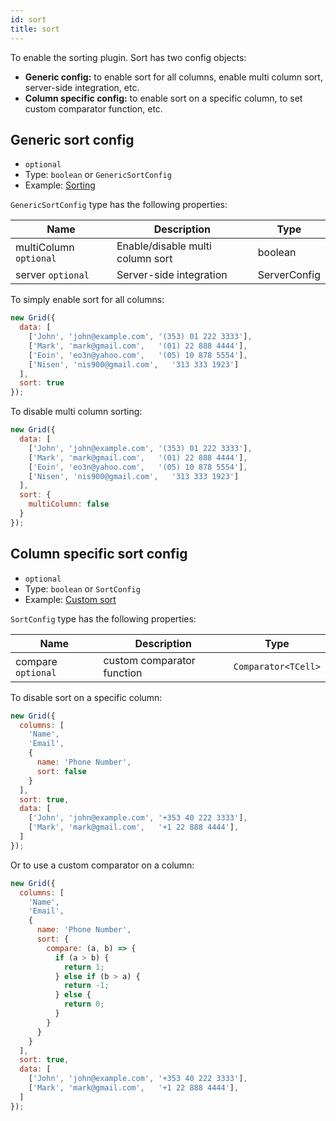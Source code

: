 ```yaml
---
id: sort
title: sort 
---
```


To enable the sorting plugin. Sort has two config objects:

 - **Generic config:** to enable sort for all columns, enable multi column sort, server-side integration, etc.
 - **Column specific config:** to enable sort on a specific column, to set custom comparator function, etc.

## Generic sort config

 - `optional`
 - Type: `boolean` or `GenericSortConfig`
 - Example: [Sorting](../examples/sorting.md)

`GenericSortConfig` type has the following properties:

<div className="full-width">

| Name                    | Description                         |  Type         |
|-------------------------|-------------------------------------|---------------|
| multiColumn `optional`  | Enable/disable multi column sort    | boolean       |
| server `optional`       | Server-side integration             | ServerConfig  |

</div>

To simply enable sort for all columns:

```js
new Grid({
  data: [
    ['John', 'john@example.com', '(353) 01 222 3333'],
    ['Mark', 'mark@gmail.com',   '(01) 22 888 4444'],
    ['Eoin', 'eo3n@yahoo.com',   '(05) 10 878 5554'],
    ['Nisen', 'nis900@gmail.com',   '313 333 1923']
  ],
  sort: true
});
```

To disable multi column sorting:

```js
new Grid({
  data: [
    ['John', 'john@example.com', '(353) 01 222 3333'],
    ['Mark', 'mark@gmail.com',   '(01) 22 888 4444'],
    ['Eoin', 'eo3n@yahoo.com',   '(05) 10 878 5554'],
    ['Nisen', 'nis900@gmail.com',   '313 333 1923']
  ],
  sort: {
    multiColumn: false
  }
});
```


## Column specific sort config

 - `optional`
 - Type: `boolean` or `SortConfig`
 - Example: [Custom sort](../examples/custom-sort.md)

`SortConfig` type has the following properties:

<div className="full-width">

| Name                    | Description                         |  Type              |
|-------------------------|-------------------------------------|--------------------|
| compare `optional`      | custom comparator function          | `Comparator<TCell>`|

</div>

To disable sort on a specific column:

```js
new Grid({
  columns: [
    'Name',
    'Email',
    { 
      name: 'Phone Number',
      sort: false
    }
  ],
  sort: true,
  data: [
    ['John', 'john@example.com', '+353 40 222 3333'],
    ['Mark', 'mark@gmail.com',   '+1 22 888 4444'],
  ]
});
```

Or to use a custom comparator on a column:

```js
new Grid({
  columns: [
    'Name',
    'Email',
    { 
      name: 'Phone Number',
      sort: {
        compare: (a, b) => {
          if (a > b) {
            return 1;
          } else if (b > a) {
            return -1;
          } else {
            return 0;
          }
        }
      }
    }
  ],
  sort: true,
  data: [
    ['John', 'john@example.com', '+353 40 222 3333'],
    ['Mark', 'mark@gmail.com',   '+1 22 888 4444'],
  ]
});
```
